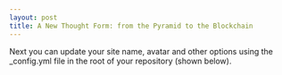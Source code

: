 ```yaml
---
layout: post
title: A New Thought Form: from the Pyramid to the Blockchain
---
```


Next you can update your site name, avatar and other options using the _config.yml file in the root of your repository (shown below).
